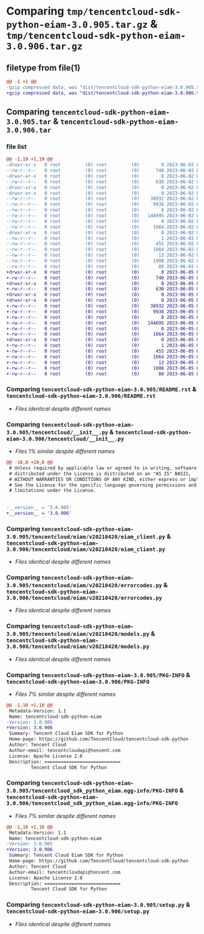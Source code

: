 # Comparing `tmp/tencentcloud-sdk-python-eiam-3.0.905.tar.gz` & `tmp/tencentcloud-sdk-python-eiam-3.0.906.tar.gz`

## filetype from file(1)

```diff
@@ -1 +1 @@
-gzip compressed data, was "dist/tencentcloud-sdk-python-eiam-3.0.905.tar", last modified: Fri Jun  2 00:28:05 2023, max compression
+gzip compressed data, was "dist/tencentcloud-sdk-python-eiam-3.0.906.tar", last modified: Mon Jun  5 00:34:04 2023, max compression
```

## Comparing `tencentcloud-sdk-python-eiam-3.0.905.tar` & `tencentcloud-sdk-python-eiam-3.0.906.tar`

### file list

```diff
@@ -1,19 +1,19 @@
-drwxr-xr-x   0 root         (0) root         (0)        0 2023-06-02 00:28:05.000000 tencentcloud-sdk-python-eiam-3.0.905/
--rw-r--r--   0 root         (0) root         (0)      740 2023-06-02 00:28:05.000000 tencentcloud-sdk-python-eiam-3.0.905/README.rst
-drwxr-xr-x   0 root         (0) root         (0)        0 2023-06-02 00:28:05.000000 tencentcloud-sdk-python-eiam-3.0.905/tencentcloud/
--rw-r--r--   0 root         (0) root         (0)      630 2023-06-02 00:28:05.000000 tencentcloud-sdk-python-eiam-3.0.905/tencentcloud/__init__.py
-drwxr-xr-x   0 root         (0) root         (0)        0 2023-06-02 00:28:05.000000 tencentcloud-sdk-python-eiam-3.0.905/tencentcloud/eiam/
-drwxr-xr-x   0 root         (0) root         (0)        0 2023-06-02 00:28:05.000000 tencentcloud-sdk-python-eiam-3.0.905/tencentcloud/eiam/v20210420/
--rw-r--r--   0 root         (0) root         (0)    38932 2023-06-02 00:28:05.000000 tencentcloud-sdk-python-eiam-3.0.905/tencentcloud/eiam/v20210420/eiam_client.py
--rw-r--r--   0 root         (0) root         (0)     9938 2023-06-02 00:28:05.000000 tencentcloud-sdk-python-eiam-3.0.905/tencentcloud/eiam/v20210420/errorcodes.py
--rw-r--r--   0 root         (0) root         (0)        0 2023-06-02 00:28:05.000000 tencentcloud-sdk-python-eiam-3.0.905/tencentcloud/eiam/v20210420/__init__.py
--rw-r--r--   0 root         (0) root         (0)   144695 2023-06-02 00:28:05.000000 tencentcloud-sdk-python-eiam-3.0.905/tencentcloud/eiam/v20210420/models.py
--rw-r--r--   0 root         (0) root         (0)        0 2023-06-02 00:28:05.000000 tencentcloud-sdk-python-eiam-3.0.905/tencentcloud/eiam/__init__.py
--rw-r--r--   0 root         (0) root         (0)     1664 2023-06-02 00:28:05.000000 tencentcloud-sdk-python-eiam-3.0.905/PKG-INFO
-drwxr-xr-x   0 root         (0) root         (0)        0 2023-06-02 00:28:05.000000 tencentcloud-sdk-python-eiam-3.0.905/tencentcloud_sdk_python_eiam.egg-info/
--rw-r--r--   0 root         (0) root         (0)        1 2023-06-02 00:28:05.000000 tencentcloud-sdk-python-eiam-3.0.905/tencentcloud_sdk_python_eiam.egg-info/dependency_links.txt
--rw-r--r--   0 root         (0) root         (0)      455 2023-06-02 00:28:05.000000 tencentcloud-sdk-python-eiam-3.0.905/tencentcloud_sdk_python_eiam.egg-info/SOURCES.txt
--rw-r--r--   0 root         (0) root         (0)     1664 2023-06-02 00:28:05.000000 tencentcloud-sdk-python-eiam-3.0.905/tencentcloud_sdk_python_eiam.egg-info/PKG-INFO
--rw-r--r--   0 root         (0) root         (0)       13 2023-06-02 00:28:05.000000 tencentcloud-sdk-python-eiam-3.0.905/tencentcloud_sdk_python_eiam.egg-info/top_level.txt
--rw-r--r--   0 root         (0) root         (0)     1008 2023-06-02 00:28:05.000000 tencentcloud-sdk-python-eiam-3.0.905/setup.py
--rw-r--r--   0 root         (0) root         (0)       88 2023-06-02 00:28:05.000000 tencentcloud-sdk-python-eiam-3.0.905/setup.cfg
+drwxr-xr-x   0 root         (0) root         (0)        0 2023-06-05 00:34:04.000000 tencentcloud-sdk-python-eiam-3.0.906/
+-rw-r--r--   0 root         (0) root         (0)      740 2023-06-05 00:34:04.000000 tencentcloud-sdk-python-eiam-3.0.906/README.rst
+drwxr-xr-x   0 root         (0) root         (0)        0 2023-06-05 00:34:04.000000 tencentcloud-sdk-python-eiam-3.0.906/tencentcloud/
+-rw-r--r--   0 root         (0) root         (0)      630 2023-06-05 00:34:04.000000 tencentcloud-sdk-python-eiam-3.0.906/tencentcloud/__init__.py
+drwxr-xr-x   0 root         (0) root         (0)        0 2023-06-05 00:34:04.000000 tencentcloud-sdk-python-eiam-3.0.906/tencentcloud/eiam/
+drwxr-xr-x   0 root         (0) root         (0)        0 2023-06-05 00:34:04.000000 tencentcloud-sdk-python-eiam-3.0.906/tencentcloud/eiam/v20210420/
+-rw-r--r--   0 root         (0) root         (0)    38932 2023-06-05 00:34:04.000000 tencentcloud-sdk-python-eiam-3.0.906/tencentcloud/eiam/v20210420/eiam_client.py
+-rw-r--r--   0 root         (0) root         (0)     9938 2023-06-05 00:34:04.000000 tencentcloud-sdk-python-eiam-3.0.906/tencentcloud/eiam/v20210420/errorcodes.py
+-rw-r--r--   0 root         (0) root         (0)        0 2023-06-05 00:34:04.000000 tencentcloud-sdk-python-eiam-3.0.906/tencentcloud/eiam/v20210420/__init__.py
+-rw-r--r--   0 root         (0) root         (0)   144695 2023-06-05 00:34:04.000000 tencentcloud-sdk-python-eiam-3.0.906/tencentcloud/eiam/v20210420/models.py
+-rw-r--r--   0 root         (0) root         (0)        0 2023-06-05 00:34:04.000000 tencentcloud-sdk-python-eiam-3.0.906/tencentcloud/eiam/__init__.py
+-rw-r--r--   0 root         (0) root         (0)     1664 2023-06-05 00:34:04.000000 tencentcloud-sdk-python-eiam-3.0.906/PKG-INFO
+drwxr-xr-x   0 root         (0) root         (0)        0 2023-06-05 00:34:04.000000 tencentcloud-sdk-python-eiam-3.0.906/tencentcloud_sdk_python_eiam.egg-info/
+-rw-r--r--   0 root         (0) root         (0)        1 2023-06-05 00:34:04.000000 tencentcloud-sdk-python-eiam-3.0.906/tencentcloud_sdk_python_eiam.egg-info/dependency_links.txt
+-rw-r--r--   0 root         (0) root         (0)      455 2023-06-05 00:34:04.000000 tencentcloud-sdk-python-eiam-3.0.906/tencentcloud_sdk_python_eiam.egg-info/SOURCES.txt
+-rw-r--r--   0 root         (0) root         (0)     1664 2023-06-05 00:34:04.000000 tencentcloud-sdk-python-eiam-3.0.906/tencentcloud_sdk_python_eiam.egg-info/PKG-INFO
+-rw-r--r--   0 root         (0) root         (0)       13 2023-06-05 00:34:04.000000 tencentcloud-sdk-python-eiam-3.0.906/tencentcloud_sdk_python_eiam.egg-info/top_level.txt
+-rw-r--r--   0 root         (0) root         (0)     1008 2023-06-05 00:34:04.000000 tencentcloud-sdk-python-eiam-3.0.906/setup.py
+-rw-r--r--   0 root         (0) root         (0)       88 2023-06-05 00:34:04.000000 tencentcloud-sdk-python-eiam-3.0.906/setup.cfg
```

### Comparing `tencentcloud-sdk-python-eiam-3.0.905/README.rst` & `tencentcloud-sdk-python-eiam-3.0.906/README.rst`

 * *Files identical despite different names*

### Comparing `tencentcloud-sdk-python-eiam-3.0.905/tencentcloud/__init__.py` & `tencentcloud-sdk-python-eiam-3.0.906/tencentcloud/__init__.py`

 * *Files 1% similar despite different names*

```diff
@@ -10,8 +10,8 @@
 # Unless required by applicable law or agreed to in writing, software
 # distributed under the License is distributed on an "AS IS" BASIS,
 # WITHOUT WARRANTIES OR CONDITIONS OF ANY KIND, either express or implied.
 # See the License for the specific language governing permissions and
 # limitations under the License.
 
 
-__version__ = '3.0.905'
+__version__ = '3.0.906'
```

### Comparing `tencentcloud-sdk-python-eiam-3.0.905/tencentcloud/eiam/v20210420/eiam_client.py` & `tencentcloud-sdk-python-eiam-3.0.906/tencentcloud/eiam/v20210420/eiam_client.py`

 * *Files identical despite different names*

### Comparing `tencentcloud-sdk-python-eiam-3.0.905/tencentcloud/eiam/v20210420/errorcodes.py` & `tencentcloud-sdk-python-eiam-3.0.906/tencentcloud/eiam/v20210420/errorcodes.py`

 * *Files identical despite different names*

### Comparing `tencentcloud-sdk-python-eiam-3.0.905/tencentcloud/eiam/v20210420/models.py` & `tencentcloud-sdk-python-eiam-3.0.906/tencentcloud/eiam/v20210420/models.py`

 * *Files identical despite different names*

### Comparing `tencentcloud-sdk-python-eiam-3.0.905/PKG-INFO` & `tencentcloud-sdk-python-eiam-3.0.906/PKG-INFO`

 * *Files 7% similar despite different names*

```diff
@@ -1,10 +1,10 @@
 Metadata-Version: 1.1
 Name: tencentcloud-sdk-python-eiam
-Version: 3.0.905
+Version: 3.0.906
 Summary: Tencent Cloud Eiam SDK for Python
 Home-page: https://github.com/TencentCloud/tencentcloud-sdk-python
 Author: Tencent Cloud
 Author-email: tencentcloudapi@tencent.com
 License: Apache License 2.0
 Description: ============================
         Tencent Cloud SDK for Python
```

### Comparing `tencentcloud-sdk-python-eiam-3.0.905/tencentcloud_sdk_python_eiam.egg-info/PKG-INFO` & `tencentcloud-sdk-python-eiam-3.0.906/tencentcloud_sdk_python_eiam.egg-info/PKG-INFO`

 * *Files 7% similar despite different names*

```diff
@@ -1,10 +1,10 @@
 Metadata-Version: 1.1
 Name: tencentcloud-sdk-python-eiam
-Version: 3.0.905
+Version: 3.0.906
 Summary: Tencent Cloud Eiam SDK for Python
 Home-page: https://github.com/TencentCloud/tencentcloud-sdk-python
 Author: Tencent Cloud
 Author-email: tencentcloudapi@tencent.com
 License: Apache License 2.0
 Description: ============================
         Tencent Cloud SDK for Python
```

### Comparing `tencentcloud-sdk-python-eiam-3.0.905/setup.py` & `tencentcloud-sdk-python-eiam-3.0.906/setup.py`

 * *Files identical despite different names*

